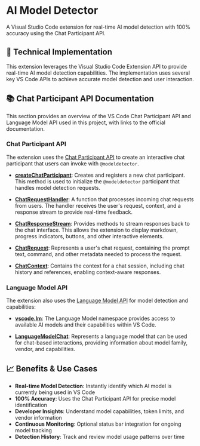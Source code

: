 # AI Model Detector

A Visual Studio Code extension for real-time AI model detection with 100% accuracy using the Chat Participant API.

## 🎯 Technical Implementation

This extension leverages the Visual Studio Code Extension API to provide real-time AI model detection capabilities. The implementation uses several key VS Code APIs to achieve accurate model detection and user interaction.

## 📚 Chat Participant API Documentation

This section provides an overview of the VS Code Chat Participant API and Language Model API used in this project, with links to the official documentation.

### Chat Participant API

The extension uses the [Chat Participant API](https://code.visualstudio.com/api/extension-guides/ai/chat) to create an interactive chat participant that users can invoke with `@modeldetector`.

- **[createChatParticipant](https://code.visualstudio.com/api/references/vscode-api#chat.createChatParticipant)**: Creates and registers a new chat participant. This method is used to initialize the `@modeldetector` participant that handles model detection requests.
  
- **[ChatRequestHandler](https://code.visualstudio.com/api/references/vscode-api#ChatRequestHandler)**: A function that processes incoming chat requests from users. The handler receives the user's request, context, and a response stream to provide real-time feedback.
  
- **[ChatResponseStream](https://code.visualstudio.com/api/references/vscode-api#ChatResponseStream)**: Provides methods to stream responses back to the chat interface. This allows the extension to display markdown, progress indicators, buttons, and other interactive elements.
  
- **[ChatRequest](https://code.visualstudio.com/api/references/vscode-api#ChatRequest)**: Represents a user's chat request, containing the prompt text, command, and other metadata needed to process the request.
  
- **[ChatContext](https://code.visualstudio.com/api/references/vscode-api#ChatContext)**: Contains the context for a chat session, including chat history and references, enabling context-aware responses.

### Language Model API

The extension also uses the [Language Model API](https://code.visualstudio.com/api/extension-guides/ai/language-model) for model detection and capabilities:

- **[vscode.lm](https://code.visualstudio.com/api/references/vscode-api#lm)**: The Language Model namespace provides access to available AI models and their capabilities within VS Code.

- **[LanguageModelChat](https://code.visualstudio.com/api/references/vscode-api#LanguageModelChat)**: Represents a language model that can be used for chat-based interactions, providing information about model family, vendor, and capabilities.

## 📈 Benefits & Use Cases

- **Real-time Model Detection**: Instantly identify which AI model is currently being used in VS Code
- **100% Accuracy**: Uses the Chat Participant API for precise model identification
- **Developer Insights**: Understand model capabilities, token limits, and vendor information
- **Continuous Monitoring**: Optional status bar integration for ongoing model tracking
- **Detection History**: Track and review model usage patterns over time

